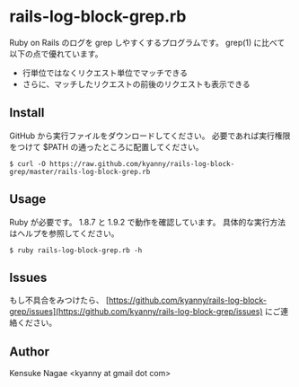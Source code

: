 # rails-log-block-grep.rb

Ruby on Rails のログを grep しやすくするプログラムです。
grep(1) に比べて以下の点で優れています。

- 行単位ではなくリクエスト単位でマッチできる
- さらに、マッチしたリクエストの前後のリクエストも表示できる

## Install

GitHub から実行ファイルをダウンロードしてください。
必要であれば実行権限をつけて $PATH の通ったところに配置してください。

    $ curl -O https://raw.github.com/kyanny/rails-log-block-grep/master/rails-log-block-grep.rb

## Usage

Ruby が必要です。 1.8.7 と 1.9.2 で動作を確認しています。
具体的な実行方法はヘルプを参照してください。

    $ ruby rails-log-block-grep.rb -h

## Issues

もし不具合をみつけたら、 [https://github.com/kyanny/rails-log-block-grep/issues](https://github.com/kyanny/rails-log-block-grep/issues) にご連絡ください。

## Author

Kensuke Nagae &lt;kyanny at gmail dot com&gt;
